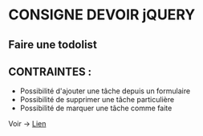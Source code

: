 # CONSIGNE DEVOIR jQUERY

## Faire une todolist  

## CONTRAINTES :
- Possibilité d'ajouter une tâche depuis un formulaire  
- Possibilité de supprimer une tâche particulière  
- Possibilité de marquer une tâche comme faite  

Voir -> [Lien](https://laura34martinez.github.io/DIG-TP_todolist-jquery/)